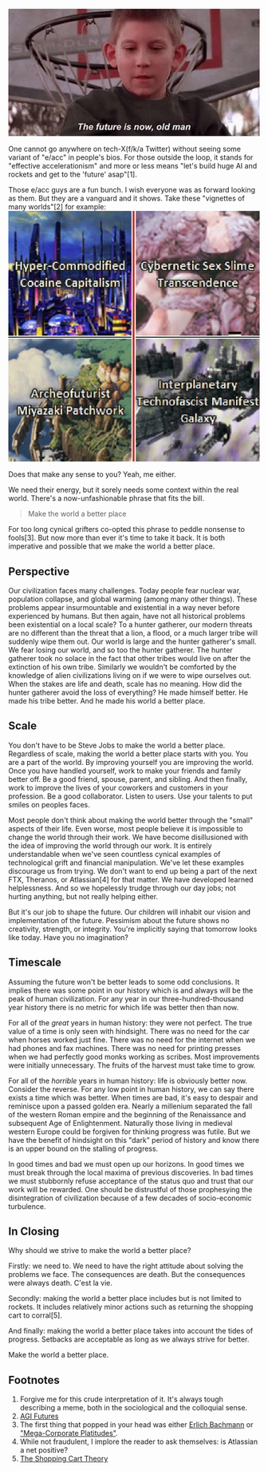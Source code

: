 <!--
.. title: Make the World a Better Place: e/acc for the Rest of Us
.. slug: make-the-world-a-better-place-eacc-for-the-rest-of-us
.. date: 2024-11-12 20:38:15 UTC-08:00
.. tags: Future
.. category: 
.. link: 
.. description: 
.. type: text
-->

![The Future Is Now Old Man](/images/world/2gi1lylqezh21.jpg)

One cannot go anywhere on tech-X(f/k/a Twitter) without seeing some variant of "e/acc" in people's bios. For those outside the loop, it stands for "effective accelerationism" and more or less means "let's build huge AI and rockets and get to the 'future' asap"[1].

Those e/acc guys are a fun bunch. I wish everyone was as forward looking as them. But they are a vanguard and it shows. Take these "vignettes of many worlds"[2] for example:
![Cocaine Capitalism](/images/world/roon.jpeg)

Does that make any sense to you? Yeah, me either.

We need their energy, but it sorely needs some context within the real world. There's a now-unfashionable phrase that fits the bill.

> Make the world a better place

For too long cynical grifters co-opted this phrase to peddle nonsense to fools[3]. But now more than ever it's time to take it back. It is both imperative and possible that we make the world a better place.

## Perspective
Our civilization faces many challenges. Today people fear nuclear war, population collapse, and global warming (among many other things). These problems appear insurmountable and existential in a way never before experienced by humans. But then again, have not all historical problems been existential on a local scale? To a hunter gatherer, our modern threats are no different than the threat that a lion, a flood, or a much larger tribe will suddenly wipe them out. Our world is large and the hunter gatherer's small. We fear losing our world, and so too the hunter gatherer. The hunter gatherer took no solace in the fact that other tribes would live on after the extinction of his own tribe. Similarly we wouldn't be comforted by the knowledge of alien civilizations living on if we were to wipe ourselves out. When the stakes are life and death, scale has no meaning. How did the hunter gatherer avoid the loss of everything? He made himself better. He made his tribe better. And he made his world a better place.

## Scale
You don't have to be Steve Jobs to make the world a better place. Regardless of scale, making the world a better place starts with you. You are a part of the world. By improving yourself you are improving the world. Once you have handled yourself, work to make your friends and family better off. Be a good friend, spouse, parent, and sibling. And then finally, work to improve the lives of your coworkers and customers in your profession. Be a good collaborator. Listen to users. Use your talents to put smiles on peoples faces.

Most people don't think about making the world better through the "small" aspects of their life. Even worse, most people believe it is impossible to change the world through their work. We have become disillusioned with the idea of improving the world through our work. It is entirely understandable when we've seen countless cynical examples of technological grift and financial manipulation. We've let these examples discourage us from trying. We don't want to end up being a part of the next FTX, Theranos, or Atlassian[4] for that matter. We have developed learned helplessness. And so we hopelessly trudge through our day jobs; not hurting anything, but not really helping either.

But it's our job to shape the future. Our children will inhabit our vision and implementation of the future. Pessimism about the future shows no creativity, strength, or integrity. You're implicitly saying that tomorrow looks like today. Have you no imagination?

## Timescale
Assuming the future won't be better leads to some odd conclusions. It implies there was some point in our history which is and always will be the peak of human civilization. For any year in our three-hundred-thousand year history there is no metric for which life was better then than now. 

For all of the *great* years in human history: they were not perfect. The true value of a time is only seen with hindsight. There was no need for the car when horses worked just fine. There was no need for the internet when we had phones and fax machines. There was no need for printing presses when we had perfectly good monks working as scribes. Most improvements were initially unnecessary. The fruits of the harvest must take time to grow.

For all of the *horrible* years in human history: life is obviously better now. Consider the reverse. For any low point in human history, we can say there exists a time which was better. When times are bad, it's easy to despair and reminisce upon a passed golden era. Nearly a millenium separated the fall of the western Roman empire and the beginning of the Renaissance and subsequent Age of Enlightenment. Naturally those living in medieval western Europe could be forgiven for thinking progress was futile. But we have the benefit of hindsight on this "dark" period of history and know there is an upper bound on the stalling of progress.

In good times and bad we must open up our horizons. In good times we must break through the local maxima of previous discoveries. In bad times we must stubbornly refuse acceptance of the status quo and trust that our work will be rewarded. One should be distrustful of those prophesying the disintegration of civilization because of a few decades of socio-economic turbulence.

## In Closing
Why should we strive to make the world a better place?

Firstly: we need to. We need to have the right attitude about solving the problems we face. The consequences are death. But the consequences were always death. C'est la vie.

Secondly: making the world a better place includes but is not limited to rockets. It includes relatively minor actions such as returning the shopping cart to corral[5].

And finally: making the world a better place takes into account the tides of progress. Setbacks are acceptable as long as we always strive for better.

Make the world a better place.

## Footnotes
1. Forgive me for this crude interpretation of it. It's always tough describing a meme, both in the sociological and the colloquial sense.
2. [AGI Futures](https://roonscape.ai/p/agi-futures?utm_campaign=post&utm_medium=web)
3. The first thing that popped in your head was either [Erlich Bachmann](https://www.youtube.com/watch?v=4tLvzyb3_Uc) or ["Mega-Corporate Platitudes"](https://en.wikipedia.org/wiki/Live_for_Now).
4. While not fraudulent, I implore the reader to ask themselves: is Atlassian a net positive?
5. [The Shopping Cart Theory](https://en.wikipedia.org/wiki/Shopping_cart_theory)
